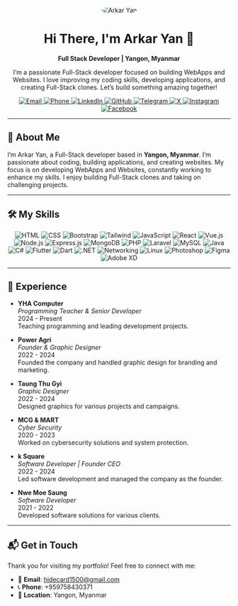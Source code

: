 <p align="center">
  <img src="https://www.dropbox.com/scl/fi/vlegnbuj22y3z3rgr0ams/dfgdgf.jpg?rlkey=k5i4ih7yf8x094jjnemm5lb9k&st=c8ltmo3g&dl=1" alt="Arkar Yan" style="border-radius: 50%;"/>
</p>

<h1 align="center">Hi There, I'm Arkar Yan 👋</h1>

<p align="center">
  <strong>Full Stack Developer | Yangon, Myanmar</strong>
</p>

<p align="center">
  I’m a passionate Full-Stack developer focused on building WebApps and Websites. I love improving my coding skills, developing applications, and creating Full-Stack clones. Let’s build something amazing together!
</p>

<p align="center">
  <a href="mailto:hidecard1500@gmail.com">
    <img src="https://img.shields.io/badge/Email-hidecard1500@gmail.com-D14836?style=flat-square&logo=gmail&logoColor=white" alt="Email"/>
  </a>
  <a href="tel:+959758430371">
    <img src="https://img.shields.io/badge/Phone-+959758430371-25D366?style=flat-square&logo=whatsapp&logoColor=white" alt="Phone"/>
  </a>
  <a href="https://www.linkedin.com/in/arkar-yan-6128a0291/" target="_blank">
    <img src="https://img.shields.io/badge/LinkedIn-Arkar_Yan-0077B5?style=flat-square&logo=linkedin&logoColor=white" alt="LinkedIn"/>
  </a>
  <a href="https://github.com/hidecard" target="_blank">
    <img src="https://img.shields.io/badge/GitHub-ArkarYan-181717?style=flat-square&logo=github&logoColor=white" alt="GitHub"/>
  </a>
  <a href="https://t.me/hidecard1" target="_blank">
    <img src="https://img.shields.io/badge/Telegram-ArkarYan-0088CC?style=flat-square&logo=telegram&logoColor=white" alt="Telegram"/>
  </a>
  <a href="https://x.com/hidecard969" target="_blank">
    <img src="https://img.shields.io/badge/X-ArkarYan-000000?style=flat-square&logo=x&logoColor=white" alt="X"/>
  </a>
  <a href="https://www.instagram.com/hidecard" target="_blank">
    <img src="https://img.shields.io/badge/Instagram-ArkarYan-E4405F?style=flat-square&logo=instagram&logoColor=white" alt="Instagram"/>
  </a>
  <a href="https://www.facebook.com/hidecard969" target="_blank">
    <img src="https://img.shields.io/badge/Facebook-ArkarYan-1877F2?style=flat-square&logo=facebook&logoColor=white" alt="Facebook"/>
  </a>
</p>

---

## 🚀 About Me
I’m Arkar Yan, a Full-Stack developer based in **Yangon, Myanmar**. I’m passionate about coding, building applications, and creating websites. My focus is on developing WebApps and Websites, constantly working to enhance my skills. I enjoy building Full-Stack clones and taking on challenging projects.
  

---

## 🛠️ My Skills
<p align="center">
  <img src="https://img.shields.io/badge/HTML-E34F26?style=flat-square&logo=html5&logoColor=white" alt="HTML"/>
  <img src="https://img.shields.io/badge/CSS-1572B6?style=flat-square&logo=css3&logoColor=white" alt="CSS"/>
  <img src="https://img.shields.io/badge/Bootstrap-7952B3?style=flat-square&logo=bootstrap&logoColor=white" alt="Bootstrap"/>
  <img src="https://img.shields.io/badge/Tailwind-38B2AC?style=flat-square&logo=tailwind-css&logoColor=white" alt="Tailwind"/>
  <img src="https://img.shields.io/badge/JavaScript-F7DF1E?style=flat-square&logo=javascript&logoColor=black" alt="JavaScript"/>
  <img src="https://img.shields.io/badge/React-61DAFB?style=flat-square&logo=react&logoColor=black" alt="React"/>
  <img src="https://img.shields.io/badge/Vue.js-4FC08D?style=flat-square&logo=vue.js&logoColor=white" alt="Vue.js"/>
  <img src="https://img.shields.io/badge/Node.js-339933?style=flat-square&logo=node.js&logoColor=white" alt="Node.js"/>
  <img src="https://img.shields.io/badge/Express.js-000000?style=flat-square&logo=express&logoColor=white" alt="Express.js"/>
  <img src="https://img.shields.io/badge/MongoDB-47A248?style=flat-square&logo=mongodb&logoColor=white" alt="MongoDB"/>
  <img src="https://img.shields.io/badge/PHP-777BB4?style=flat-square&logo=php&logoColor=white" alt="PHP"/>
  <img src="https://img.shields.io/badge/Laravel-FF2D20?style=flat-square&logo=laravel&logoColor=white" alt="Laravel"/>
  <img src="https://img.shields.io/badge/MySQL-4479A1?style=flat-square&logo=mysql&logoColor=white" alt="MySQL"/>
  <img src="https://img.shields.io/badge/Java-007396?style=flat-square&logo=java&logoColor=white" alt="Java"/>
  <img src="https://img.shields.io/badge/C%23-239120?style=flat-square&logo=c-sharp&logoColor=white" alt="C#"/>
  <img src="https://img.shields.io/badge/Flutter-02569B?style=flat-square&logo=flutter&logoColor=white" alt="Flutter"/>
  <img src="https://img.shields.io/badge/Dart-0175C2?style=flat-square&logo=dart&logoColor=white" alt="Dart"/>
  <img src="https://img.shields.io/badge/.NET-512BD4?style=flat-square&logo=dotnet&logoColor=white" alt=".NET"/>
  <img src="https://img.shields.io/badge/Networking-FF6F61?style=flat-square&logo=network-wired&logoColor=white" alt="Networking"/>
  <img src="https://img.shields.io/badge/Linux-FCC624?style=flat-square&logo=linux&logoColor=black" alt="Linux"/>
  <img src="https://img.shields.io/badge/Photoshop-31A8FF?style=flat-square&logo=adobe-photoshop&logoColor=white" alt="Photoshop"/>
  <img src="https://img.shields.io/badge/Figma-F24E1E?style=flat-square&logo=figma&logoColor=white" alt="Figma"/>
  <img src="https://img.shields.io/badge/Adobe_XD-FF61F6?style=flat-square&logo=adobe-xd&logoColor=white" alt="Adobe XD"/>
</p>

---

## 💼 Experience
- **YHA Computer**  
  *Programming Teacher & Senior Developer*  
  2024 - Present  
  Teaching programming and leading development projects.

- **Power Agri**  
  *Founder & Graphic Designer*  
  2022 - 2024  
  Founded the company and handled graphic design for branding and marketing.

- **Taung Thu Gyi**  
  *Graphic Designer*  
  2022 - 2024  
  Designed graphics for various projects and campaigns.

- **MCG & MART**  
  *Cyber Security*  
  2020 - 2023  
  Worked on cybersecurity solutions and system protection.

- **k Square**  
  *Software Developer | Founder CEO*  
  2022 - 2024  
  Led software development and managed the company as the founder.

- **Nwe Moe Saung**  
  *Software Developer*  
  2021 - 2022  
  Developed software solutions for various clients.

---

## 📬 Get in Touch
Thank you for visiting my portfolio! Feel free to connect with me:

- 📧 **Email**: [hidecard1500@gmail.com](mailto:hidecard1500@gmail.com)  
- 📞 **Phone**: +959758430371  
- 📍 **Location**: Yangon, Myanmar  
